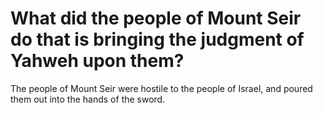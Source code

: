 # What did the people of Mount Seir do that is bringing the judgment of Yahweh upon them?

The people of Mount Seir were hostile to the people of Israel, and poured them out into the hands of the sword.
